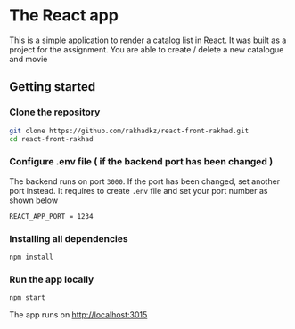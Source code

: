# The React app

This is a simple application to render a catalog list in React. It was built as a project for the assignment. You are able to create / delete a new catalogue and movie

## Getting started

### Clone the repository

```bash
git clone https://github.com/rakhadkz/react-front-rakhad.git
cd react-front-rakhad
```
### Configure .env  file ( if the backend port has been changed )
The backend runs on port ```3000```. If the port has been changed, set another port instead. It requires to create ```.env``` file and set your port number as shown below
```
REACT_APP_PORT = 1234
```
### Installing all dependencies
```
npm install
```

### Run the app locally
```ruby
npm start
```
The app runs on [http://localhost:3015](http://localhost:3015)
